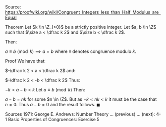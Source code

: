 # 

Source: https://proofwiki.org/wiki/Congruent_Integers_less_than_Half_Modulus_are_Equal

Theorem
Let $k \in \Z_{>0}$ be a strictly positive integer.
Let $a, b \in \Z$ such that $\size a < \dfrac k 2$ and $\size b < \dfrac k 2$.

Then:

$a \equiv b \pmod k \implies a = b$
where $\equiv$ denotes congruence modulo $k$.


Proof
We have that:

$-\dfrac k 2 < a < \dfrac k 2$
and:

$-\dfrac k 2 < -b < \dfrac k 2$
Thus:

$-k < a - b < k$
Let $a \equiv b \pmod k$
Then:

$a - b = n k$
for some $n \in \Z$.
But as $-k < n k < k$ it must be the case that $n = 0$.
Thus $a - b = 0$ and the result follows.
$\blacksquare$


Sources
1971: George E. Andrews: Number Theory ... (previous) ... (next): $\text {4-1}$ Basic Properties of Congruences: Exercise $5$




